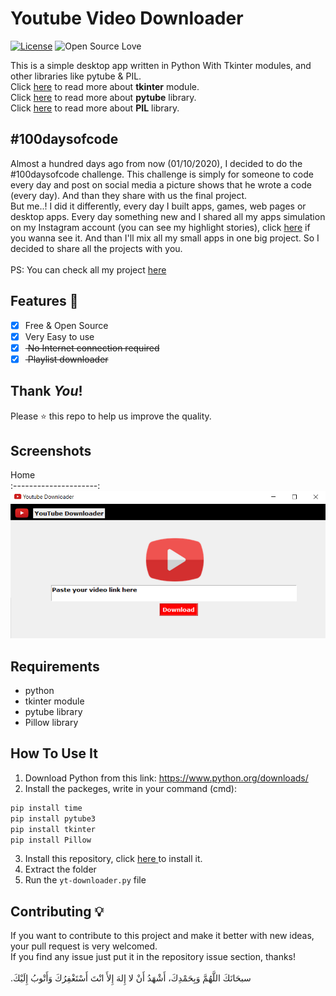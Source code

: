 # Youtube Video Downloader
[![License](https://img.shields.io/badge/License-MIT-blue.svg)](LICENSE)
![Open Source Love](https://badges.frapsoft.com/os/v1/open-source.svg?v=102)

This is a simple desktop app written in Python With Tkinter modules, and other libraries like pytube & PIL.<br>
Click <a href="https://docs.python.org/3/library/tk.html"> here</a> to read more about **tkinter** module.<br>
Click <a href="https://python-pytube.readthedocs.io/en/latest/"> here</a> to read more about **pytube** library.<br>
Click <a href="https://pillow.readthedocs.io/en/stable/"> here</a> to read more about **PIL** library.

## #100daysofcode
Almost a hundred days ago from now (01/10/2020), I decided to do the #100daysofcode challenge. This challenge is simply for someone to code every day and post on social media a picture shows that he wrote a code (every day). And than they share with us the final project.<br>
But me..! I did it differently, every day I built apps, games, web pages or desktop apps. Every day something new and I shared all my apps simulation on my Instagram account (you can see my highlight stories), click <a href='https://instagram.com/medyanis_hiou' target='_blank'>here</a> if you wanna see it. And than I'll mix all my small apps in one big project. So I decided to share all the projects with you.<br><br>
PS: You can check all my project <a href='http://y100daysofcode.ml' target='_blank'>here</a><br>

## Features :dart:
* [x] Free & Open Source
* [x] Very Easy to use
* [x] <del> No Internet connection required
* [x] <del> Playlist downloader

## Thank _You_!
Please :star: this repo to help us improve the quality.

## Screenshots
Home   
:---------------------:
![screenshoot](screenshots/yd.png) 

## Requirements
* python
* tkinter module
* pytube library
* Pillow library

## How To Use It
1. Download Python from this link: https://www.python.org/downloads/
2. Install the packeges, write in your command (cmd):
```bash
pip install time
pip install pytube3
pip install tkinter
pip install Pillow
```
3. Install this repository, click <a href="https://github.com/mohamedyanis/youtube-downloader/archive/master.zip"> here </a> to install it.
4. Extract the folder
5. Run the ```yt-downloader.py``` file

## Contributing 💡
If you want to contribute to this project and make it better with new ideas, your pull request is very welcomed.<br>
If you find any issue just put it in the repository issue section, thanks!<br><br>
.سبحَانَكَ اللَّهُمَّ وَبِحَمْدِكَ، أَشْهَدُ أَنْ لا إِلهَ إِلأَ انْتَ أَسْتَغْفِرُكَ وَأَتْوبُ إِلَيْكَ
